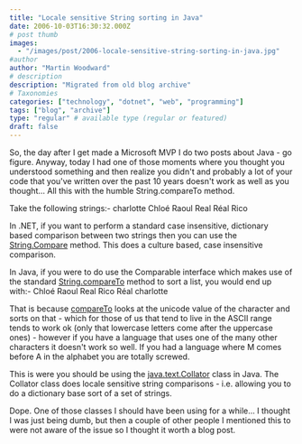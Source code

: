 ```yaml
---
title: "Locale sensitive String sorting in Java"
date: 2006-10-03T16:30:32.000Z
# post thumb
images:
  - "/images/post/2006-locale-sensitive-string-sorting-in-java.jpg"
#author
author: "Martin Woodward"
# description
description: "Migrated from old blog archive"
# Taxonomies
categories: ["technology", "dotnet", "web", "programming"]
tags: ["blog", "archive"]
type: "regular" # available type (regular or featured)
draft: false
---
```

So, the day after I get made a Microsoft MVP I do two posts about Java - go figure.  Anyway, today I had one of those moments where you thought you understood something and then realize you didn't and probably a lot of your code that you've written over the past 10 years doesn't work as well as you thought...  All this with the humble String.compareTo method. 

Take the following strings:-  charlotte Chloé Raoul Real Réal Rico 

In .NET, if you want to perform a standard case insensitive, dictionary based comparison between two strings then you can use the [String.Compare](http://msdn.microsoft.com/library/default.asp?url=/library/en-us/cpref/html/frlrfsystemstringclasscomparetopic1.asp) method.  This does a culture based, case insensitive comparison. 

In Java, if you were to do use the Comparable interface which makes use of the standard [String.compareTo](http://java.sun.com/j2se/1.4.2/docs/api/java/lang/String.html#compareTo(java.lang.String)) method to sort a list, you would end up with:-  Chloé Raoul Real Rico Réal charlotte 

That is because [compareTo](http://java.sun.com/j2se/1.4.2/docs/api/java/lang/String.html#compareTo(java.lang.String)) looks at the unicode value of the character and sorts on that - which for those of us that tend to live in the ASCII range tends to work ok (only that lowercase letters come after the uppercase ones) - however if you have a language that uses one of the many other characters it doesn't work so well.  If you had a language where M comes before A in the alphabet you are totally screwed. 

This is were you should be using the [java.text.Collator](http://java.sun.com/j2se/1.4.2/docs/api/java/text/Collator.html) class in Java.  The Collator class does locale sensitive string comparisons - i.e. allowing you to do a dictionary base sort of a set of strings. 

Dope.  One of those classes I should have been using for a while...  I thought I was just being dumb, but then a couple of other people I mentioned this to were not aware of the issue so I thought it worth a blog post.